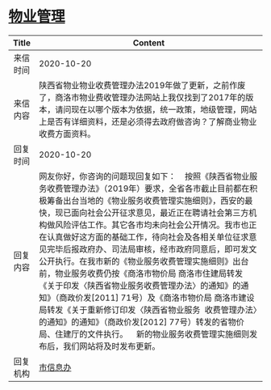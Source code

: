 # <a href="http://www.shangluo.gov.cn/zmhd/ldxxxx.jsp?urltype=leadermail.LeaderMailContentUrl&wbtreeid=1112&leadermailid=6542">物业管理</a>
| Title |                                                                                                                                                                                                         Content                                                                                                                                                                                                          |
|:-----:|--------------------------------------------------------------------------------------------------------------------------------------------------------------------------------------------------------------------------------------------------------------------------------------------------------------------------------------------------------------------------------------------------------------------------|
| 来信时间  | 2020-10-20                                                                                                                                                                                                                                                                                                                                                                                                               |
| 来信内容  | 陕西省物业物业收费管理办法2019年做了更新，之前作废了，商洛市物业费收管理办法网站上我仅找到了2017年的版本，请问现在以哪个版本为依据，统一政策，地级管理，网站上是否有详细资料，还是必须得去政府做咨询？了解商业物业收费方面资料。                                                                                                                                                                                                                                                                                                     |
| 回复时间  | 2020-10-20                                                                                                                                                                                                                                                                                                                                                                                                               |
| 回复内容  | 网友你好，你咨询的问题现回复如下：    按照《陕西省物业服务收费管理办法》（2019年）要求，全省各市截止目前都在积极筹备出台当地的《物业服务收费管理实施细则》，西安的最快，现已面向社会公开征求意见，最近正在聘请社会第三方机构做风险评估工作。其它各市均未向社会公开情况。我市也正在认真做好这方面的基础工作，待向社会及各相关单位征求意见完毕后报政府办、司法局审核，经市政府同意后，即可发文公开执行。在我市新的《物业服务收费管理实施细则》出台前，物业服务收费仍按《商洛市物价局 商洛市住建局转发《关于印发〈陕西省物业服务收费管理办法〉的通知》的通知》（商政价发[2011] 71号）及《商洛市物价局 商洛市建设局转发《关于重新修订印发〈陕西省物业服务  收费管理办法〉的通知》的通知》（商政价发[2012] 77号）转发的省物价局、住建厅的文件执行。    新的物业服务收费管理实施细则发布后，我们网站将及时发布更新。 |
| 回复机构  | <a href="../../categories/agencies/市信息办.md">市信息办</a>                                                                                                                                                                                                                                                                                                                                                                       |